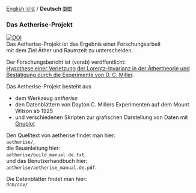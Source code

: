 [English 🇺🇸️](README.md) / **Deutsch 🇩🇪️**

### Das Aetherise-Projekt

[![DOI](https://zenodo.org/badge/DOI/10.5281/zenodo.5801979.svg)](https://doi.org/10.5281/zenodo.5801979)  
Das Aetherise-Projekt ist das Ergebnis einer Forschungsarbeit  
mit dem Ziel Äther und Raumzeit zu unterscheiden.

Der Forschungsbericht ist (vorab) veröffentlicht:  
[Hypothese einer Verletzung der Lorentz-Invarianz in der Äthertheorie und Bestätigung durch die Experimente von D. C. Miller](https://vixra.org/abs/2104.0040).

Das Aetherise-Projekt besteht aus
- dem Werkzeug *aetherise*
- den Datenblättern von Dayton C. Millers Experimenten auf dem Mount Wilson ab 1925
- und verschiedenen Skripten zur grafischen Darstellung von Daten mit [Gnuplot](http://www.gnuplot.info)

Den Quelltext von aetherise findet man hier:  
`aetherise/`,  
die Bauanleitung hier:  
`aetherise/build_manual.de.txt`,  
und das Benutzerhandbuch hier:  
`aetherise/aetherise_manual.de.pdf`.

Die Datenblätter findet man hier:  
`dcm/csv/`

